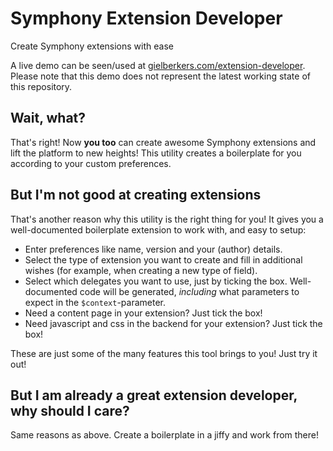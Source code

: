 # Symphony Extension Developer

Create Symphony extensions with ease

A live demo can be seen/used at [gielberkers.com/extension-developer](http://www.gielberkers.com/extension-developer).
Please note that this demo does not represent the latest working state of this repository.

## Wait, what?

That's right! Now **you too** can create awesome Symphony extensions and lift the platform to new heights! This utility
creates a boilerplate for you according to your custom preferences.

## But I'm not good at creating extensions

That's another reason why this utility is the right thing for you! It gives you a well-documented boilerplate extension
to work with, and easy to setup:

 - Enter preferences like name, version and your (author) details.
 - Select the type of extension you want to create and fill in additional wishes (for example, when creating a new type of field).
 - Select which delegates you want to use, just by ticking the box. Well-documented code will be generated, _including_ what parameters to expect in the `$context`-parameter.
 - Need a content page in your extension? Just tick the box!
 - Need javascript and css in the backend for your extension? Just tick the box!

These are just some of the many features this tool brings to you! Just try it out!

## But I am already a great extension developer, why should I care?

Same reasons as above. Create a boilerplate in a jiffy and work from there!